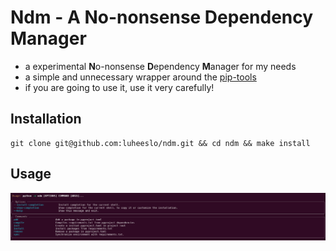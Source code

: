 # Ndm - A No-nonsense Dependency Manager 

- a experimental **N**o-nonsense **D**ependency **M**anager for my needs
- a simple and unnecessary wrapper around the [pip-tools](https://pip-tools.readthedocs.io/en/latest/)
- if you are going to use it, use it very carefully!

## Installation

```
git clone git@github.com:luheeslo/ndm.git && cd ndm && make install
```

## Usage

![example](/images/ndm.png)
